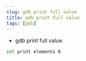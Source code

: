 ```yaml
---
slug: gdb print full value
title: gdb print full value
tags: [gdb]
---
```


- gdb print full value
```bash   
set print elements 0
```

